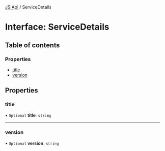 [JS Api](../index.md) / ServiceDetails

# Interface: ServiceDetails

## Table of contents

### Properties

- [title](ServiceDetails.md#title)
- [version](ServiceDetails.md#version)

## Properties

### title

• `Optional` **title**: `string`

___

### version

• `Optional` **version**: `string`

